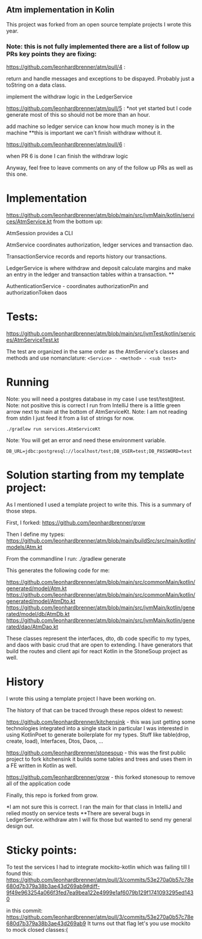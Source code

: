 ## Atm implementation in Kolin

This project was forked from an open source template projects I wrote this year.

### Note: this is not fully implemented there are a list of follow up PRs key points they are fixing:

  https://github.com/leonhardbrenner/atm/pull/4 :
  
  return and handle messages and exceptions to be dispayed. Probably just a toString on a data class.
    
  implement the withdraw logic in the LedgerService
  
  https://github.com/leonhardbrenner/atm/pull/5 : *not yet started but I code generate most of this so should not be more than an hour.

  add machine so ledger service can know how much money is in the machine **this is important we can't finish withdraw without it.

  https://github.com/leonhardbrenner/atm/pull/6 :

  when PR 6 is done I can finish the withdraw logic

Anyway, feel free to leave comments on any of the follow up PRs as well as this one.

# Implementation

https://github.com/leonhardbrenner/atm/blob/main/src/jvmMain/kotlin/services/AtmService.kt from the bottom up:

  AtmSession provides a CLI
  
  AtmService coordinates authorization, ledger services and transaction dao.
  
  TransactionService records and reports history our transactions.
  
  LedgerService is where withdraw and deposit calculate margins and make an entry in the ledger and transaction tables within a transaction. **
  
  AuthenticationService - coordinates authorizationPin and authorizationToken daos

# Tests:

  https://github.com/leonhardbrenner/atm/blob/main/src/jvmTest/kotlin/services/AtmServiceTest.kt

  The test are organized in the same order as the AtmService's classes and methods and use nomanclature: `<Service> - <method> - <sub test>`

# Running
  Note: you will need a postgres database in my case I use test/test@test.
  Note: not positive this is correct I run from IntelliJ there is a little green arrow next to main at the bottom of AtmServiceKt.
  Note: I am not reading from stdin I just feed it from a list of strings for now.
  
    ./gradlew run services.AtmServiceKt
  
  Note: You will get an error and need these environment variable.
  
    DB_URL=jdbc:postgresql://localhost/test;DB_USER=test;DB_PASSWORD=test


# Solution starting from my template project:

As I mentioned I used a template project to write this. This is a summary of those steps.

  First, I forked:
    https://github.com/leonhardbrenner/grow
  
  Then I define my types:  
    https://github.com/leonhardbrenner/atm/blob/main/buildSrc/src/main/kotlin/models/Atm.kt

From the commandline I run:
  ./gradlew generate
  
This generates the following code for me:

  https://github.com/leonhardbrenner/atm/blob/main/src/commonMain/kotlin/generated/model/Atm.kt
  https://github.com/leonhardbrenner/atm/blob/main/src/commonMain/kotlin/generated/model/AtmDto.kt
  https://github.com/leonhardbrenner/atm/blob/main/src/jvmMain/kotlin/generated/model/db/AtmDb.kt
  https://github.com/leonhardbrenner/atm/blob/main/src/jvmMain/kotlin/generated/dao/AtmDao.kt

These classes represent the interfaces, dto, db code specific to my types, and daos with basic crud that are open to extending. I have generators that build the routes and client api for react Kotlin in the StoneSoup project as well.

# History
  
  I wrote this using a template project I have been working on.

  The history of that can be traced through these repos oldest to newest:
  
  https://github.com/leonhardbrenner/kitchensink - this was just getting some technologies integrated into a single stack in particular I was interested in using KotlinPoet to generate boilerplate for my types. Stuff like table(drop, create, load), Interfaces, Dtos, Daos, ...

  https://github.com/leonhardbrenner/stonesoup - this was the first public project to fork kitchensink it builds some tables and trees and uses them in a FE written in Kotlin as well.

  https://github.com/leonhardbrenner/grow - this forked stonesoup to remove all of the application code

Finally, this repo is forked from grow.

 *I am not sure this is correct. I ran the main for that class in IntelliJ and relied mostly on service tests
**There are several bugs in LedgerService.withdraw atm I will fix those but wanted to send my general design out.

 # Sticky points:
 
  To test the services I had to integrate mockito-kotlin which was failing till I found this:
  https://github.com/leonhardbrenner/atm/pull/3/commits/53e270a0b57c78e680d7b379a38b3ae43d269ab9#diff-9f49e963254a066f3fed7ea9bea122e4999e1af6079b129f1741093295ed1430
  
  in this commit:
  https://github.com/leonhardbrenner/atm/pull/3/commits/53e270a0b57c78e680d7b379a38b3ae43d269ab9
  It turns out that flag let's you use mockito to mock closed classes:(
